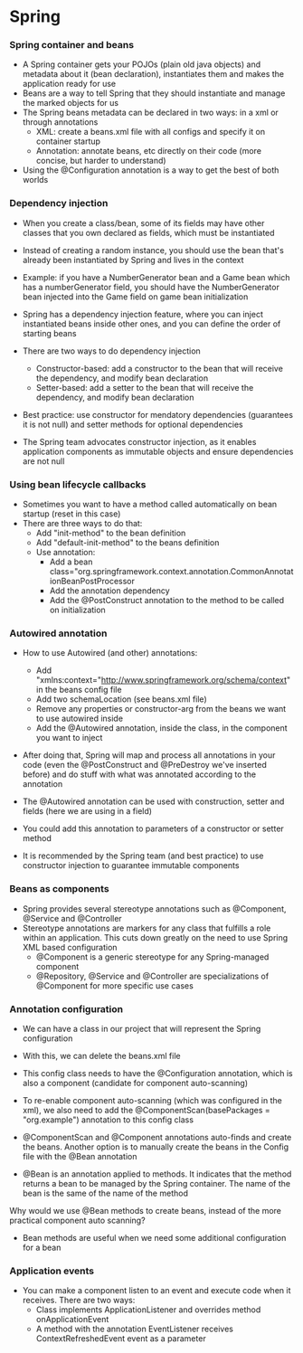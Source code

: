 # Spring

### Spring container and beans
- A Spring container gets your POJOs (plain old java objects) and metadata about it (bean declaration), instantiates them and makes the application ready for use
- Beans are a way to tell Spring that they should instantiate and manage the marked objects for us
- The Spring beans metadata can be declared in two ways: in a xml or through annotations
  - XML: create a beans.xml file with all configs and specify it on container startup
  - Annotation: annotate beans, etc directly on their code (more concise, but harder to understand)
- Using the @Configuration annotation is a way to get the best of both worlds

### Dependency injection
- When you create a class/bean, some of its fields may have other classes that you own declared as fields, which must be instantiated
- Instead of creating a random instance, you should use the bean that's already been instantiated by Spring and lives in the context

- Example: if you have a NumberGenerator bean and a Game bean which has a numberGenerator field, you should have the NumberGenerator bean injected into the Game field on game bean initialization


- Spring has a dependency injection feature, where you can inject instantiated beans inside other ones, and you can define the order of starting beans
- There are two ways to do dependency injection
  - Constructor-based: add a constructor to the bean that will receive the dependency, and modify bean declaration
  - Setter-based: add a setter to the bean that will receive the dependency, and modify bean declaration
 
- Best practice: use constructor for mendatory dependencies (guarantees it is not null) and setter methods for optional dependencies
- The Spring team advocates constructor injection, as it enables application components as immutable objects and ensure dependencies are not null

### Using bean lifecycle callbacks
- Sometimes you want to have a method called automatically on bean startup (reset in this case)
- There are three ways to do that:
  - Add "init-method" to the bean definition
  - Add "default-init-method" to the beans definition
  - Use annotation:
    - Add a bean class="org.springframework.context.annotation.CommonAnnotationBeanPostProcessor
    - Add the annotation dependency
    - Add the @PostConstruct annotation to the method to be called on initialization


### Autowired annotation

- How to use Autowired (and other) annotations:
  - Add "xmlns:context="http://www.springframework.org/schema/context" in the beans config file
  - Add two schemaLocation (see beans.xml file)
  - Remove any properties or constructor-arg from the beans we want to use autowired inside
  - Add the @Autowired annotation, inside the class, in the component you want to inject
- After doing that, Spring will map and process all annotations in your code (even the @PostConstruct and @PreDestroy we've inserted before) and do stuff with what was annotated according to the annotation

- The @Autowired annotation can be used with construction, setter and fields (here we are using in a field)
- You could add this annotation to parameters of a constructor or setter method
- It is recommended by the Spring team (and best practice) to use constructor injection to guarantee immutable components

### Beans as components
- Spring provides several stereotype annotations such as @Component, @Service and @Controller
- Stereotype annotations are markers for any class that fulfills a role within an application. This cuts down greatly on the need to use Spring XML based configuration
  - @Component is a generic stereotype for any Spring-managed component
  - @Repository, @Service and @Controller are specializations of @Component for more specific use cases

### Annotation configuration
- We can have a class in our project that will represent the Spring configuration
- With this, we can delete the beans.xml file
- This config class needs to have the @Configuration annotation, which is also a component (candidate for component auto-scanning)
- To re-enable component auto-scanning (which was configured in the xml), we also need to add the @ComponentScan(basePackages = "org.example") annotation to this config class

- @ComponentScan and @Component annotations auto-finds and create the beans. Another option is to manually create the beans in the Config file with the @Bean annotation
- @Bean is an annotation applied to methods. It indicates that the method returns a bean to be managed by the Spring container. The name of the bean is the same of the name of the method

Why would we use @Bean methods to create beans, instead of the more practical component auto scanning?
- Bean methods are useful when we need some additional configuration for a bean

### Application events
- You can make a component listen to an event and execute code when it receives. There are two ways:
  - Class implements ApplicationListener<ContextRefreshedEvent> and overrides method onApplicationEvent
  - A method with the annotation EventListener receives ContextRefreshedEvent event as a parameter